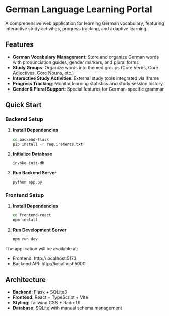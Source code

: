 # German Language Learning Portal

A comprehensive web application for learning German vocabulary, featuring interactive study activities, progress tracking, and adaptive learning.

## Features

- **German Vocabulary Management**: Store and organize German words with pronunciation guides, gender markers, and plural forms
- **Study Groups**: Organize words into themed groups (Core Verbs, Core Adjectives, Core Nouns, etc.)
- **Interactive Study Activities**: External study tools integrated via iframe
- **Progress Tracking**: Monitor learning statistics and study session history
- **Gender & Plural Support**: Special features for German-specific grammar

## Quick Start

### Backend Setup

1. **Install Dependencies**
   ```sh
   cd backend-flask
   pip install -r requirements.txt
   ```

2. **Initialize Database**
   ```sh
   invoke init-db
   ```

3. **Run Backend Server**
   ```sh
   python app.py
   ```

### Frontend Setup

1. **Install Dependencies**
   ```sh
   cd frontend-react
   npm install
   ```

2. **Run Development Server**
   ```sh
   npm run dev
   ```

The application will be available at:
- Frontend: http://localhost:5173
- Backend API: http://localhost:5000

## Architecture

- **Backend**: Flask + SQLite3
- **Frontend**: React + TypeScript + Vite
- **Styling**: Tailwind CSS + Radix UI
- **Database**: SQLite with manual schema management